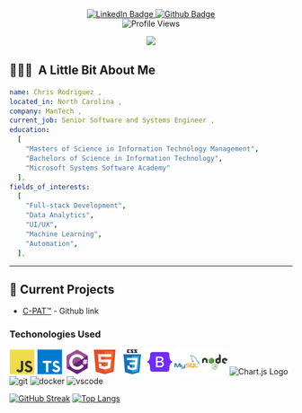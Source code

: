 <div id="header" align="center">
   <div id="badges">
     <a href="https://www.linkedin.com/in/csdcr/">
       <img src="https://img.shields.io/badge/LinkedIn-blue?style=for-the-badge&logo=linkedin&logoColor=white" alt="LinkedIn Badge"/>
     </a>
     <a href="https://github.com/crodriguez6497">
       <img src="https://img.shields.io/badge/github-black?style=for-the-badge&logo=github&logoColor=white" alt="Github Badge"/>
     </a>
  </div>
  <img src="https://komarev.com/ghpvc/?username=crodriguez6497&style=flat-square&color=blue" alt="Profile Views"/>
  <p>
    <img src="https://capsule-render.vercel.app/api?type=waving&color=gradient&text=Hi_there👋&height=100&section=header"/>
  </p>
</div>
<h2> 👨🏻‍💻 &nbsp;A Little Bit About Me</h2>

```yaml
name: Chris Rodriguez ,
located_in: North Carolina ,
company: ManTech ,
current_job: Senior Software and Systems Engineer ,
education:
  [
    "Masters of Science in Information Technology Management",
    "Bachelors of Science in Information Technology",
    "Microsoft Systems Software Academy"
  ],
fields_of_interests:
  [
    "Full-stack Development",
    "Data Analytics",
    "UI/UX",
    "Machine Learning",
    "Automation",
  ],
```
---
## 🚀 Current Projects
   - [C-PAT™](https://github.com/NSWC-Crane/C-PAT) - Github link
<h3>Techonologies Used</h3>
<p align="left">
<img src="https://raw.githubusercontent.com/devicons/devicon/master/icons/javascript/javascript-original.svg" alt="javascript" width="45" height="45" />
<img src="https://github.com/devicons/devicon/blob/master/icons/typescript/typescript-plain.svg" alt="typescript" width="45" height="45" />
<img src="https://raw.githubusercontent.com/devicons/devicon/1119b9f84c0290e0f0b38982099a2bd027a48bf1/icons/csharp/csharp-original.svg" alt="csharp" width="45" height="45" />
<img src="https://github.com/devicons/devicon/blob/master/icons/html5/html5-original.svg" alt="html" width="45" height="45"/>
<img src="https://raw.githubusercontent.com/devicons/devicon/master/icons/css3/css3-original-wordmark.svg" alt="css3" width="45" height="45" />
<img src="https://raw.githubusercontent.com/devicons/devicon/master/icons/bootstrap/bootstrap-plain.svg" alt="bootstrap" width="45" height="45" />
<img src="https://raw.githubusercontent.com/devicons/devicon/master/icons/mysql/mysql-original-wordmark.svg" alt="mysql" width="45" height="45" />
<img src="https://raw.githubusercontent.com/devicons/devicon/master/icons/nodejs/nodejs-original-wordmark.svg" alt="nodejs" width="45" height="45" />
<img src="https://www.chartjs.org/media/logo-title.svg" alt="Chart.js Logo" width="45" height="45"/>
<img src="https://cdn.jsdelivr.net/gh/devicons/devicon/icons/git/git-original.svg" alt="git" width="45" height="45"/>
<img src="https://cdn.jsdelivr.net/gh/devicons/devicon/icons/docker/docker-original.svg" alt="docker" width="45" height="45"/>
<img src="https://cdn.jsdelivr.net/gh/devicons/devicon/icons/vscode/vscode-original.svg" alt="vscode" width="45" height="45"/>
</p>

[![GitHub Streak](http://github-readme-streak-stats.herokuapp.com?user=crodriguez6497&theme=dark&background=000000)](https://git.io/streak-stats)
[![Top Langs](https://github-readme-stats.vercel.app/api/top-langs/?username=crodriguez6497&layout=compact&theme=vision-friendly-dark)](https://github.com/anuraghazra/github-readme-stats)
